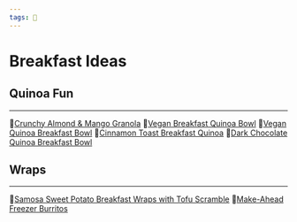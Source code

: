 ```yaml
---
tags: 🥑
---
```


# Breakfast Ideas

## Quinoa Fun
---

🔸[Crunchy Almond & Mango Granola](https://www.pickuplimes.com/recipe/crunchy-almond-mango-granola-58)
🔸[Vegan Breakfast Quinoa Bowl](https://simpleveganblog.com/vegan-breakfast-quinoa-bowl/)
🔸[Vegan Quinoa Breakfast Bowl](https://www.vibrantplate.com/vegan-quinoa-breakfast-bowl/)
🔸[Cinnamon Toast Breakfast Quinoa](https://cookieandkate.com/cinnamon-breakfast-quinoa-recipe/)
🔸[Dark Chocolate Quinoa Breakfast Bowl](https://minimalistbaker.com/dark-chocolate-quinoa-breakfast-bowl/)


## Wraps
---

🔸[Samosa Sweet Potato Breakfast Wraps with Tofu Scramble](https://www.pickuplimes.com/recipe/samosa-sweet-potato-breakfast-wraps-with-tofu-scramble-152)
🔸[Make-Ahead Freezer Burritos](https://www.pickuplimes.com/recipe/make-ahead-freezer-burritos-330)

